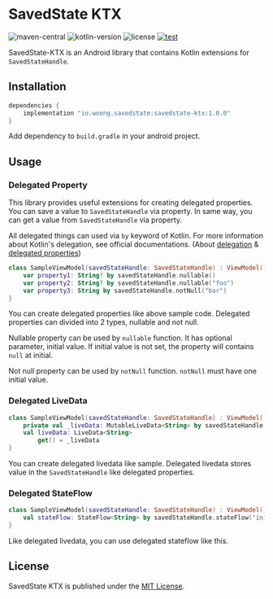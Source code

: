 # SavedState KTX

![maven-central](https://img.shields.io/maven-central/v/io.woong.savedstate/savedstate-ktx)
![kotlin-version](https://img.shields.io/badge/kotlin-1.7.20-blueviolet?logo=kotlin)
![license](https://img.shields.io/badge/license-MIT-blue)
[![test](https://github.com/cheonjaewoong/savedstate-ktx/actions/workflows/test.yaml/badge.svg)](https://github.com/cheonjaewoong/savedstate-ktx/actions/workflows/test.yaml)

SavedState-KTX is an Android library that contains Kotlin extensions for `SavedStateHandle`.

## Installation

```groovy
dependencies {
    implementation "io.woong.savedstate:savedstate-ktx:1.0.0"
}
```

Add dependency to `build.gradle` in your android project.

## Usage

### Delegated Property

This library provides useful extensions for creating delegated properties.
You can save a value to `SavedStateHandle` via property.
In same way, you can get a value from `SavedStateHandle` via property.

All delegated things can used via `by` keyword of Kotlin.
For more information about Kotlin's delegation, see official documentations.
(About [delegation](https://kotlinlang.org/docs/delegation.html) & [delegated properties](https://kotlinlang.org/docs/delegated-properties.html))

```kotlin
class SampleViewModel(savedStateHandle: SavedStateHandle) : ViewModel() {
    var property1: String? by savedStateHandle.nullable()
    var property2: String? by savedStateHandle.nullable("foo")
    var property3: String by savedStateHandle.notNull("bar")
}
```

You can create delegated properties like above sample code.
Delegated properties can divided into 2 types, nullable and not null.

Nullable property can be used by `nullable` function.
It has optional parameter, initial value.
If initial value is not set, the property will contains `null` at initial.

Not null property can be used by `notNull` function.
`notNull` must have one initial value.

### Delegated LiveData

```kotlin
class SampleViewModel(savedStateHandle: SavedStateHandle) : ViewModel() {
    private val _liveData: MutableLiveData<String> by savedStateHandle.liveData()
    val liveData: LiveData<String>
        get() = _liveData
}
```

You can create delegated livedata like sample.
Delegated livedata stores value in the `SavedStateHandle` like delegated properties.

### Delegated StateFlow

```kotlin
class SampleViewModel(savedStateHandle: SavedStateHandle) : ViewModel() {
    val stateFlow: StateFlow<String> by savedStateHandle.stateFlow("init")
}
```

Like delegated livedata, you can use delegated stateflow like this.

## License

SavedState KTX is published under the [MIT License](./LICENSE.txt).
